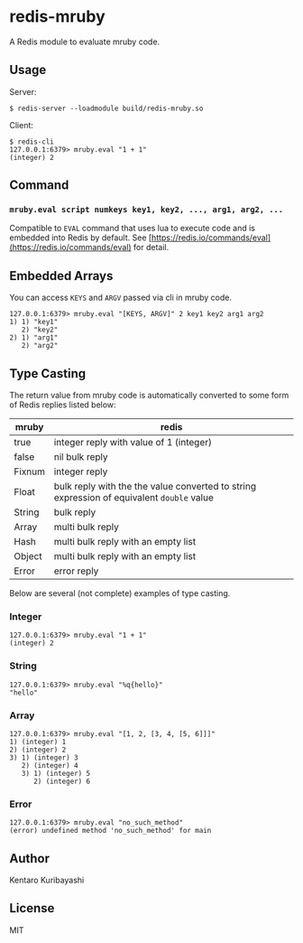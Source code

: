 # redis-mruby

A Redis module to evaluate mruby code.

## Usage

Server:

```shell
$ redis-server --loadmodule build/redis-mruby.so
```

Client:

```shell
$ redis-cli
127.0.0.1:6379> mruby.eval "1 + 1"
(integer) 2
```

## Command

### `mruby.eval script numkeys key1, key2, ..., arg1, arg2, ...`

Compatible to `EVAL` command that uses lua to execute code and is embedded into Redis by default. See [https://redis.io/commands/eval](https://redis.io/commands/eval) for detail.

## Embedded Arrays

You can access `KEYS` and `ARGV` passed via cli in mruby code. 

```shell
127.0.0.1:6379> mruby.eval "[KEYS, ARGV]" 2 key1 key2 arg1 arg2
1) 1) "key1"
   2) "key2"
2) 1) "arg1"
   2) "arg2"
```

## Type Casting

The return value from mruby code is automatically converted to some form of Redis replies listed below:

| mruby | redis |
|-----------|------------|
| true | integer reply with value of 1 (integer) |
| false | nil bulk reply |
| Fixnum | integer reply |
| Float | bulk reply with the the value converted to string expression of equivalent `double` value |
| String | bulk reply |
| Array | multi bulk reply |
| Hash | multi bulk reply with an empty list |
| Object | multi bulk reply with an empty list |
| Error | error reply |

Below are several (not complete) examples of type casting.

### Integer

```shell
127.0.0.1:6379> mruby.eval "1 + 1"
(integer) 2
```

### String

```shell
127.0.0.1:6379> mruby.eval "%q{hello}"
"hello"
```

### Array

```shell
127.0.0.1:6379> mruby.eval "[1, 2, [3, 4, [5, 6]]]"
1) (integer) 1
2) (integer) 2
3) 1) (integer) 3
   2) (integer) 4
   3) 1) (integer) 5
      2) (integer) 6
```

### Error

```shell
127.0.0.1:6379> mruby.eval "no_such_method"
(error) undefined method 'no_such_method' for main
```

## Author

Kentaro Kuribayashi

## License

MIT